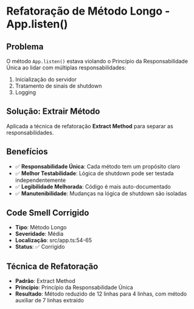 # Refatoração de Método Longo - App.listen()

## Problema
O método `App.listen()` estava violando o Princípio da Responsabilidade Única ao lidar com múltiplas responsabilidades:
1. Inicialização do servidor
2. Tratamento de sinais de shutdown
3. Logging

## Solução: Extrair Método
Aplicada a técnica de refatoração **Extract Method** para separar as responsabilidades.

## Benefícios
- ✅ **Responsabilidade Única**: Cada método tem um propósito claro
- ✅ **Melhor Testabilidade**: Lógica de shutdown pode ser testada independentemente
- ✅ **Legibilidade Melhorada**: Código é mais auto-documentado
- ✅ **Manutenibilidade**: Mudanças na lógica de shutdown são isoladas

## Code Smell Corrigido
- **Tipo**: Método Longo
- **Severidade**: Média
- **Localização**: src/app.ts:54-65
- **Status**: ✅ Corrigido

## Técnica de Refatoração
- **Padrão**: Extract Method
- **Princípio**: Princípio da Responsabilidade Única
- **Resultado**: Método reduzido de 12 linhas para 4 linhas, com método auxiliar de 7 linhas extraído
